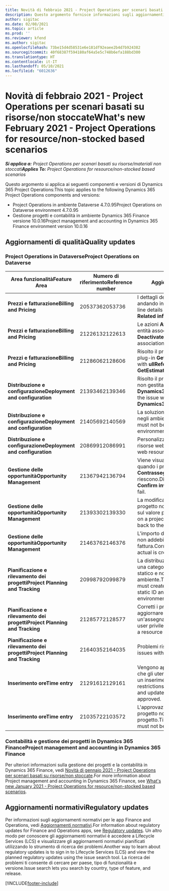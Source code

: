 ```yaml
---
title: Novità di febbraio 2021 - Project Operations per scenari basati su risorse/non stoccate
description: Questo argomento fornisce informazioni sugli aggiornamenti di qualità disponibili nella versione di febbraio 2021 di Project Operations per scenari basati su risorse/non stoccate.
author: sigitac
ms.date: 02/08/2021
ms.topic: article
ms.prod: ''
ms.reviewer: kfend
ms.author: sigitac
ms.openlocfilehash: 73be15d4d58531e6e181df92eaee2b4d7b924382
ms.sourcegitcommit: 40f68387f594180af64a5e5c748b6efa188bd300
ms.translationtype: HT
ms.contentlocale: it-IT
ms.lasthandoff: 05/10/2021
ms.locfileid: "6012636"
---
```

# <a name="whats-new-february-2021---project-operations-for-resourcenon-stocked-based-scenarios"></a><span data-ttu-id="f7637-103">Novità di febbraio 2021 - Project Operations per scenari basati su risorse/non stoccate</span><span class="sxs-lookup"><span data-stu-id="f7637-103">What's new February 2021 - Project Operations for resource/non-stocked based scenarios</span></span>

<span data-ttu-id="f7637-104">_**Si applica a:** Project Operations per scenari basati su risorse/materiali non stoccati_</span><span class="sxs-lookup"><span data-stu-id="f7637-104">_**Applies To:** Project Operations for resource/non-stocked based scenarios_</span></span>

<span data-ttu-id="f7637-105">Questo argomento si applica ai seguenti componenti e versioni di Dynamics 365 Project Operations:</span><span class="sxs-lookup"><span data-stu-id="f7637-105">This topic applies to the following Dynamics 365 Project Operations components and versions:</span></span>

- <span data-ttu-id="f7637-106">Project Operations in ambiente Dataverse 4.7.0.95</span><span class="sxs-lookup"><span data-stu-id="f7637-106">Project Operations on Dataverse environment 4.7.0.95</span></span>
- <span data-ttu-id="f7637-107">Gestione progetti e contabilità in ambiente Dynamics 365 Finance versione 10.0.16</span><span class="sxs-lookup"><span data-stu-id="f7637-107">Project management and accounting in Dynamics 365 Finance environment version 10.0.16</span></span> 

## <a name="quality-updates"></a><span data-ttu-id="f7637-108">Aggiornamenti di qualità</span><span class="sxs-lookup"><span data-stu-id="f7637-108">Quality updates</span></span>

### <a name="project-operations-on-dataverse"></a><span data-ttu-id="f7637-109">Project Operations in Dataverse</span><span class="sxs-lookup"><span data-stu-id="f7637-109">Project Operations on Dataverse</span></span>

| <span data-ttu-id="f7637-110">**Area funzionalità**</span><span class="sxs-lookup"><span data-stu-id="f7637-110">**Feature Area**</span></span> | <span data-ttu-id="f7637-111">**Numero di riferimento**</span><span class="sxs-lookup"><span data-stu-id="f7637-111">**Reference number**</span></span> | <span data-ttu-id="f7637-112">**Aggiornamento di qualità**</span><span class="sxs-lookup"><span data-stu-id="f7637-112">**Quality update**</span></span> |
| --- | --- | --- |
| <span data-ttu-id="f7637-113">**Prezzi e fatturazione**</span><span class="sxs-lookup"><span data-stu-id="f7637-113">**Billing and Pricing**</span></span> | <span data-ttu-id="f7637-114">2053736</span><span class="sxs-lookup"><span data-stu-id="f7637-114">2053736</span></span> | <span data-ttu-id="f7637-115">I dettagli della riga della fattura sono ora accessibili andando in **Fattura** > **Informazioni correlate**.</span><span class="sxs-lookup"><span data-stu-id="f7637-115">Invoice line details are now accessible by going to **Invoice** > **Related information**.</span></span> |
| <span data-ttu-id="f7637-116">**Prezzi e fatturazione**</span><span class="sxs-lookup"><span data-stu-id="f7637-116">**Billing and Pricing**</span></span> | <span data-ttu-id="f7637-117">2122613</span><span class="sxs-lookup"><span data-stu-id="f7637-117">2122613</span></span> | <span data-ttu-id="f7637-118">Le azioni **Attiva** e **Disattiva** sono state rimosse dalle entità associate **Listino prezzi**.</span><span class="sxs-lookup"><span data-stu-id="f7637-118">The **Activate** and **Deactivate** actions were removed from the **Price List** association entities.</span></span> |
| <span data-ttu-id="f7637-119">**Prezzi e fatturazione**</span><span class="sxs-lookup"><span data-stu-id="f7637-119">**Billing and Pricing**</span></span> | <span data-ttu-id="f7637-120">2128606</span><span class="sxs-lookup"><span data-stu-id="f7637-120">2128606</span></span> | <span data-ttu-id="f7637-121">Risolto il problema con **ullReferenceException** nel plug-in **GetEstimatesForProject**.</span><span class="sxs-lookup"><span data-stu-id="f7637-121">Resolved the issue with **ullReferenceException** in the **GetEstimatesForProject** plug-in.</span></span> |
| <span data-ttu-id="f7637-122">**Distribuzione e configurazione**</span><span class="sxs-lookup"><span data-stu-id="f7637-122">**Deployment and configuration**</span></span> | <span data-ttu-id="f7637-123">2139346</span><span class="sxs-lookup"><span data-stu-id="f7637-123">2139346</span></span> | <span data-ttu-id="f7637-124">Risolto il problema con l'importazione della soluzione non gestita **Dynamics365ProjectOperationsDualWrite**.</span><span class="sxs-lookup"><span data-stu-id="f7637-124">Resolved the issue with importing unmanaged **Dynamics365ProjectOperationsDualWrite** solution.</span></span> |
| <span data-ttu-id="f7637-125">**Distribuzione e configurazione**</span><span class="sxs-lookup"><span data-stu-id="f7637-125">**Deployment and configuration**</span></span> | <span data-ttu-id="f7637-126">2140569</span><span class="sxs-lookup"><span data-stu-id="f7637-126">2140569</span></span> | <span data-ttu-id="f7637-127">La soluzione di progetto non deve essere installata negli ambienti Dataverse Teams.</span><span class="sxs-lookup"><span data-stu-id="f7637-127">Project solution must not be installed in the Dataverse Teams environments.</span></span> |
| <span data-ttu-id="f7637-128">**Distribuzione e configurazione**</span><span class="sxs-lookup"><span data-stu-id="f7637-128">**Deployment and configuration**</span></span> | <span data-ttu-id="f7637-129">2086991</span><span class="sxs-lookup"><span data-stu-id="f7637-129">2086991</span></span> | <span data-ttu-id="f7637-130">Personalizzazione della localizzazione limitata delle risorse web.</span><span class="sxs-lookup"><span data-stu-id="f7637-130">Restricted customizing localization of web resources.</span></span> |
| <span data-ttu-id="f7637-131">**Gestione delle opportunità**</span><span class="sxs-lookup"><span data-stu-id="f7637-131">**Opportunity Management**</span></span> | <span data-ttu-id="f7637-132">2136794</span><span class="sxs-lookup"><span data-stu-id="f7637-132">2136794</span></span> | <span data-ttu-id="f7637-133">Viene visualizzato il messaggio di errore corretto quando i processo **Conferma fattura** o **Contrassegna fattura come pagata** non riescono.</span><span class="sxs-lookup"><span data-stu-id="f7637-133">Display the correct error message when the **Confirm invoice** or **Mark invoice as paid** processes fail.</span></span> |
| <span data-ttu-id="f7637-134">**Gestione delle opportunità**</span><span class="sxs-lookup"><span data-stu-id="f7637-134">**Opportunity Management**</span></span> | <span data-ttu-id="f7637-135">2139330</span><span class="sxs-lookup"><span data-stu-id="f7637-135">2139330</span></span> | <span data-ttu-id="f7637-136">La modifica del responsabile di progetto su un progetto non deve ripristinare la società proprietaria sul valore predefinito.</span><span class="sxs-lookup"><span data-stu-id="f7637-136">Changing the Project manager on a project must not reset the owning company back to the default value.</span></span> |
| <span data-ttu-id="f7637-137">**Gestione delle opportunità**</span><span class="sxs-lookup"><span data-stu-id="f7637-137">**Opportunity Management**</span></span> | <span data-ttu-id="f7637-138">2146376</span><span class="sxs-lookup"><span data-stu-id="f7637-138">2146376</span></span> | <span data-ttu-id="f7637-139">L'importo dell'imposta corretto in un valore effettivo non addebitabile viene creato dalla conferma della fattura.</span><span class="sxs-lookup"><span data-stu-id="f7637-139">Corrected tax amount in a non-chargeable actual is created from invoice confirmation.</span></span> |
| <span data-ttu-id="f7637-140">**Pianificazione e rilevamento dei progetti**</span><span class="sxs-lookup"><span data-stu-id="f7637-140">**Project Planning and Tracking**</span></span> | <span data-ttu-id="f7637-141">2099879</span><span class="sxs-lookup"><span data-stu-id="f7637-141">2099879</span></span> | <span data-ttu-id="f7637-142">La distribuzione dell'ambiente Dataverse deve creare una categoria di transazione predefinita con un ID statico e non generarne una in modo casuale per ambiente.</span><span class="sxs-lookup"><span data-stu-id="f7637-142">The Dataverse environment deployment must create a default transaction category with a static ID and not randomly generate one per environment.</span></span> |
| <span data-ttu-id="f7637-143">**Pianificazione e rilevamento dei progetti**</span><span class="sxs-lookup"><span data-stu-id="f7637-143">**Project Planning and Tracking**</span></span> | <span data-ttu-id="f7637-144">2128577</span><span class="sxs-lookup"><span data-stu-id="f7637-144">2128577</span></span> | <span data-ttu-id="f7637-145">Corretti i privilegi dell'utente Project Service per aggiornare la categoria di transazione su un'assegnazione di risorse.</span><span class="sxs-lookup"><span data-stu-id="f7637-145">Fixed the Project service user privileges to update the transaction category on a resource assignment.</span></span> |
| <span data-ttu-id="f7637-146">**Pianificazione e rilevamento dei progetti**</span><span class="sxs-lookup"><span data-stu-id="f7637-146">**Project Planning and Tracking**</span></span> | <span data-ttu-id="f7637-147">2164035</span><span class="sxs-lookup"><span data-stu-id="f7637-147">2164035</span></span> | <span data-ttu-id="f7637-148">Problemi risolti con la funzione **Copia progetto**.</span><span class="sxs-lookup"><span data-stu-id="f7637-148">Fixed issues with the **Copy Project** function.</span></span> |
| <span data-ttu-id="f7637-149">**Inserimento ore**</span><span class="sxs-lookup"><span data-stu-id="f7637-149">**Time entry**</span></span> | <span data-ttu-id="f7637-150">2129161</span><span class="sxs-lookup"><span data-stu-id="f7637-150">2129161</span></span> | <span data-ttu-id="f7637-151">Vengono applicate restrizioni più rigide per garantire che gli utenti non possano modificare e aggiornare un inserimento ore inviato o approvato.</span><span class="sxs-lookup"><span data-stu-id="f7637-151">Tighter restrictions are applied to ensure users can't change and update a time entry that has been submitted or approved.</span></span> |
| <span data-ttu-id="f7637-152">**Inserimento ore**</span><span class="sxs-lookup"><span data-stu-id="f7637-152">**Time entry**</span></span> | <span data-ttu-id="f7637-153">2103572</span><span class="sxs-lookup"><span data-stu-id="f7637-153">2103572</span></span> | <span data-ttu-id="f7637-154">L'approvazione dell'ora per inserimenti ore non di progetto non deve cercare il ruolo di approvatore del progetto.</span><span class="sxs-lookup"><span data-stu-id="f7637-154">Time approval for non-project time entries must not be looking for project approver role.</span></span> |

### <a name="project-management-and-accounting-in-dynamics-365-finance"></a><span data-ttu-id="f7637-155">Contabilità e gestione dei progetti in Dynamics 365 Finance</span><span class="sxs-lookup"><span data-stu-id="f7637-155">Project management and accounting in Dynamics 365 Finance</span></span> 

<span data-ttu-id="f7637-156">Per ulteriori informazioni sulla gestione dei progetti e la contabilità in Dynamics 365 Finance, vedi [Novità di gennaio 2021 - Project Operations per scenari basati su risorse/non stoccate](whats-new-jan-2021-resource-based.md).</span><span class="sxs-lookup"><span data-stu-id="f7637-156">For more information about Project management and accounting in Dynamics 365 Finance, see [What's new January 2021 - Project Operations for resource/non-stocked based scenarios](whats-new-jan-2021-resource-based.md).</span></span>


## <a name="regulatory-updates"></a><span data-ttu-id="f7637-157">Aggiornamenti normativi</span><span class="sxs-lookup"><span data-stu-id="f7637-157">Regulatory updates</span></span>

<span data-ttu-id="f7637-158">Per informazioni sugli aggiornamenti normativi per le app Finance and Operations, vedi [Aggiornamenti normativi](/dynamics365/finance/localizations/regulatory-updates).</span><span class="sxs-lookup"><span data-stu-id="f7637-158">For information about regulatory updates for Finance and Operations apps, see [Regulatory updates](/dynamics365/finance/localizations/regulatory-updates).</span></span> <span data-ttu-id="f7637-159">Un altro modo per conoscere gli aggiornamenti normativi è accedere a Lifecycle Services (LCS) e visualizzare gli aggiornamenti normativi pianificati utilizzando lo strumento di ricerca dei problemi.</span><span class="sxs-lookup"><span data-stu-id="f7637-159">Another way to learn about regulatory updates is to sign in to Lifecycle Services (LCS) and view the planned regulatory updates using the issue search tool.</span></span> <span data-ttu-id="f7637-160">La ricerca dei problemi ti consente di cercare per paese, tipo di funzionalità e versione.</span><span class="sxs-lookup"><span data-stu-id="f7637-160">Issue search lets you search by country, type of feature, and release.</span></span>


[!INCLUDE[footer-include](../includes/footer-banner.md)]